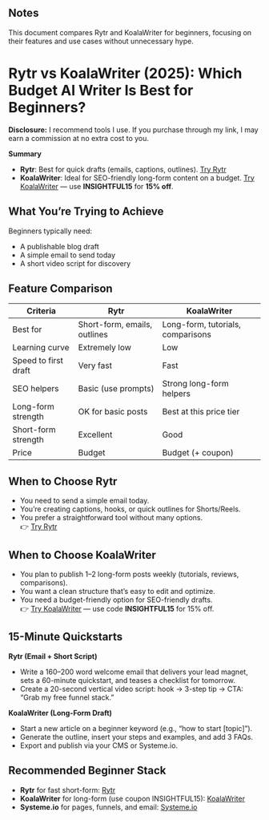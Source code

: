 ## Notes
This document compares Rytr and KoalaWriter for beginners, focusing on their features and use cases without unnecessary hype.

# Rytr vs KoalaWriter (2025): Which Budget AI Writer Is Best for Beginners?

**Disclosure:** I recommend tools I use. If you purchase through my link, I may earn a commission at no extra cost to you.

**Summary**  
- **Rytr**: Best for quick drafts (emails, captions, outlines). [Try Rytr](https://rytr.me/?via=NextGenCopyAI)  
- **KoalaWriter**: Ideal for SEO-friendly long-form content on a budget. [Try KoalaWriter](https://koala.sh/?via=NextGenCopyAI) — use **INSIGHTFUL15** for **15% off**.

## What You’re Trying to Achieve
Beginners typically need:
- A publishable blog draft
- A simple email to send today
- A short video script for discovery

## Feature Comparison

| Criteria              | Rytr                       | KoalaWriter                |
|-----------------------|----------------------------|----------------------------|
| Best for              | Short-form, emails, outlines| Long-form, tutorials, comparisons |
| Learning curve        | Extremely low              | Low                         |
| Speed to first draft  | Very fast                  | Fast                        |
| SEO helpers           | Basic (use prompts)        | Strong long-form helpers    |
| Long-form strength     | OK for basic posts         | Best at this price tier     |
| Short-form strength    | Excellent                  | Good                        |
| Price                 | Budget                     | Budget (+ coupon)           |

## When to Choose Rytr
- You need to send a simple email today.
- You’re creating captions, hooks, or quick outlines for Shorts/Reels.
- You prefer a straightforward tool without many options.  
👉 [Try Rytr](https://rytr.me/?via=NextGenCopyAI)

## When to Choose KoalaWriter
- You plan to publish 1–2 long-form posts weekly (tutorials, reviews, comparisons).
- You want a clean structure that’s easy to edit and optimize.
- You need a budget-friendly option for SEO-friendly drafts.  
👉 [Try KoalaWriter](https://koala.sh/?via=NextGenCopyAI) — use code **INSIGHTFUL15** for 15% off.

## 15-Minute Quickstarts
**Rytr (Email + Short Script)**  
- Write a 160–200 word welcome email that delivers your lead magnet, sets a 60-minute quickstart, and teases a checklist for tomorrow.
- Create a 20-second vertical video script: hook → 3-step tip → CTA: “Grab my free funnel stack.”

**KoalaWriter (Long-Form Draft)**  
- Start a new article on a beginner keyword (e.g., “how to start [topic]”).
- Generate the outline, insert your steps and examples, and add 3 FAQs.
- Export and publish via your CMS or Systeme.io.

## Recommended Beginner Stack
- **Rytr** for fast short-form: [Rytr](https://rytr.me/?via=NextGenCopyAI)  
- **KoalaWriter** for long-form (use coupon INSIGHTFUL15): [KoalaWriter](https://koala.sh/?via=NextGenCopyAI)  
- **Systeme.io** for pages, funnels, and email: [Systeme.io](https://systeme.io/?sa=sa0238900402f072313107c74cdb59f0c791091516)
